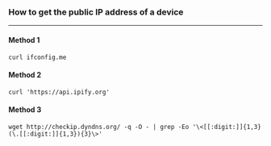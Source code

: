 ### How to get the public IP address of a device

---
#### Method 1

	curl ifconfig.me

#### Method 2

	curl 'https://api.ipify.org'

#### Method 3

	wget http://checkip.dyndns.org/ -q -O - | grep -Eo '\<[[:digit:]]{1,3}(\.[[:digit:]]{1,3}){3}\>'
